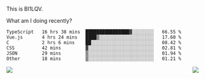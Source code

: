 This is BI1LQV.

What am I doing recently?

<!--START_SECTION:waka-->

```text
TypeScript   16 hrs 38 mins  ████████████████▓░░░░░░░░   66.55 %
Vue.js       4 hrs 24 mins   ████▒░░░░░░░░░░░░░░░░░░░░   17.60 %
C            2 hrs 6 mins    ██░░░░░░░░░░░░░░░░░░░░░░░   08.42 %
CSS          42 mins         ▓░░░░░░░░░░░░░░░░░░░░░░░░   02.81 %
JSON         29 mins         ▒░░░░░░░░░░░░░░░░░░░░░░░░   01.94 %
Other        18 mins         ▒░░░░░░░░░░░░░░░░░░░░░░░░   01.21 %
```

<!--END_SECTION:waka-->
<img align="right" src="https://github-readme-stats.vercel.app/api?username=bi1lqv&show_icons=true&count_private=true">

<img src="https://metrics.lecoq.io/bi1lqv?template=classic&base.activity=0&base.community=0&base.repositories=0&base.metadata=0&isocalendar=1&base=header%2C%20activity%2C%20community%2C%20repositories%2C%20metadata&base.indepth=false&base.hireable=false&isocalendar=false&isocalendar.duration=full-year&config.timezone=Asia%2FShanghai">
